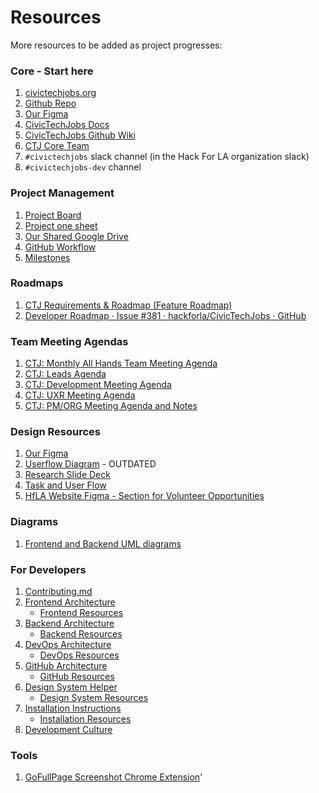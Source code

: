 # Resources

More resources to be added as project progresses:

### Core - Start here

1. [civictechjobs.org](https://civictechjobs.org/)
2. [Github Repo](https://github.com/hackforla/CivicTechJobs)
3. [Our Figma](https://www.figma.com/file/G5bOqhud6azbxyR9El9Ygp/Civic-Tech-Jobs)
4. [CivicTechJobs Docs](https://hackforla.github.io/CivicTechJobs/)
5. [CivicTechJobs Github Wiki](https://github.com/hackforla/CivicTechJobs/wiki/Resources)
6. [CTJ Core Team](https://github.com/hackforla/CivicTechJobs/wiki/The-Team)
7. `#civictechjobs` slack channel \(in the Hack For LA organization slack\)
8. `#civictechjobs-dev` channel

### Project Management

1. [Project Board](https://github.com/orgs/hackforla/projects/37)
2. [Project one sheet](https://docs.google.com/document/d/1bfxY8YlyCjzCL3oP0rpa77uEY4vuymDYZY_xWEgXiGs)
3. [Our Shared Google Drive](https://drive.google.com/drive/folders/1hXxvpC8W5Uuzjqo4CxnjDpAMI7sbVnq8?usp=sharing&pli=1)
4. [GitHub Workflow](https://docs.google.com/document/d/1CuRX6hhWzs8ydVCnl6OrGZ4LeVSk9X_pIzoKchAqFcU)
5. [Milestones](https://github.com/hackforla/CivicTechJobs/milestones)

### Roadmaps

1. [CTJ Requirements & Roadmap (Feature Roadmap)](https://docs.google.com/spreadsheets/d/1VcDLJnDA5CE7euzaZxOcqS3LLgyUFVLeqvdZx2sFGQk)
2. [Developer Roadmap · Issue #381 · hackforla/CivicTechJobs · GitHub](https://github.com/hackforla/CivicTechJobs/issues/381)

### Team Meeting Agendas

1. [CTJ: Monthly All Hands Team Meeting Agenda](https://github.com/hackforla/CivicTechJobs/issues/16)
2. [CTJ: Leads Agenda](https://github.com/hackforla/CivicTechJobs/issues/476)
3. [CTJ: Development Meeting Agenda](https://github.com/hackforla/CivicTechJobs/issues/450)
4. [CTJ: UXR Meeting Agenda](https://github.com/hackforla/CivicTechJobs/issues/140)
5. [CTJ: PM/ORG Meeting Agenda and Notes](https://github.com/hackforla/CivicTechJobs/issues/101)

### Design Resources

1. [Our Figma](https://www.figma.com/file/G5bOqhud6azbxyR9El9Ygp/Civic-Tech-Jobs)
2. [Userflow Diagram](https://docs.google.com/document/d/1ja1rfgEksPwH5-zaJdOas7SvZghC2NqjO7ePxsyxxFg/edit) - OUTDATED
3. [Research Slide Deck](https://docs.google.com/presentation/d/1fJOK6-2YyMgLKfF4ZmJfR5YMUNic4hGn/edit#slide=id.p1)
4. [Task and User Flow](https://whimsical.com/ctj-task-and-user-flow-8GgB5Moy14fnQDv24o1fGC)
5. [HfLA Website Figma - Section for Volunteer Opportunities](https://www.figma.com/design/0RRPy1Ph7HafI3qOITg0Mr/Hack-for-LA-Website?node-id=5326-26395&t=x2ib7NJm3z5aB5H0-0)

### Diagrams

1. [Frontend and Backend UML diagrams](https://github.com/hackforla/CivicTechJobs/issues/236)

### For Developers

1. [Contributing.md](https://github.com/hackforla/CivicTechJobs/blob/main/CONTRIBUTING.md)<br>
2. [Frontend Architecture](https://hackforla.github.io/CivicTechJobs/developer/frontend/)<br>
   - [Frontend Resources](https://hackforla.github.io/CivicTechJobs/developer/frontend/#additional-resources)
3. [Backend Architecture](https://hackforla.github.io/CivicTechJobs/developer/backend/)<br>
   - [Backend Resources](http://hackforla.github.io/CivicTechJobs/developer/backend/#additional-resources)
4. [DevOps Architecture](https://hackforla.github.io/CivicTechJobs/developer/devops/)<br>
   - [DevOps Resources](http://hackforla.github.io/CivicTechJobs/developer/devops/#additional-resources)
5. [GitHub Architecture](https://hackforla.github.io/CivicTechJobs/developer/github/)<br>
   - [GitHub Resources](http://hackforla.github.io/CivicTechJobs/developer/github/#additional-resources)
6. [Design System Helper](https://hackforla.github.io/CivicTechJobs/developer/design-system/)<br>
   - [Design System Resources](https://hackforla.github.io/CivicTechJobs/developer/design-system/#resources)
7. [Installation Instructions](https://hackforla.github.io/CivicTechJobs/developer/installation/)<br>
   - [Installation Resources](http://hackforla.github.io/CivicTechJobs/developer/installation/#additional-resources)
8. [Development Culture](https://hackforla.github.io/CivicTechJobs/developer/development-culture/)<br>

### Tools

1. [GoFullPage Screenshot Chrome Extension](https://chrome.google.com/webstore/detail/gofullpage-full-page-scre/fdpohaocaechififmbbbbbknoalclacl?hl=en)'
